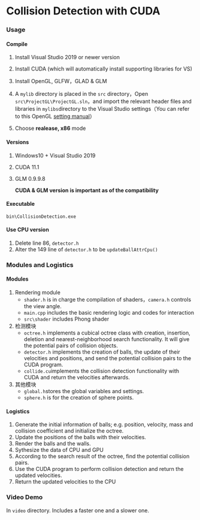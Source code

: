 # Collision Detection with CUDA



### Usage

#### Compile

1. Install Visual Studio 2019 or newer version
2. Install CUDA (which will automatically install supporting libraries for VS)
3. Install OpenGL, GLFW，GLAD & GLM
4. A `mylib` directory is placed in the `src` directory，Open `src\ProjectGL\ProjectGL.sln`，and import the relevant header files and libraries in `mylibs`directory to the Visual Studio settings（You can refer to this OpenGL [setting manual](https://learnopengl-cn.github.io/01%20Getting%20started/02%20Creating%20a%20window/#_4)）

5. Choose **realease, x86** mode

#### Versions

1. Windows10 + Visual Studio 2019

2. CUDA 11.1

3. GLM 0.9.9.8

   **CUDA & GLM version is important as of the compatibility**

#### Executable

`bin\CollisionDetection.exe`

#### Use CPU version

1. Delete line 86, `detector.h`
2. Alter the 149 line of `detector.h` to be `updateBallAttrCpu()`

### Modules and Logistics

#### Modules

1. Rendering module
   - `shader.h` is in charge the compilation of shaders，`camera.h` controls the view angle.
   - `main.cpp` includes the basic rendering logic and codes for interaction
   - `src\shader` includes Phong shader
2. 检测模块
   - `octree.h` implements a cubical octree class with creation, insertion, deletion and nearest-neighborhood search functionality. It will give the potential pairs of collision objects.
   - `detector.h` implements the creation of balls, the update of their velocities and positions, and send the potential collision pairs to the CUDA program.
   - `collide.cu`implements the collision detection functionality with CUDA and return the velocities afterwards.
3. 其他模块
   - `global.h`stores the global variables and settings.
   - `sphere.h` is for the creation of sphere points.

#### Logistics

1. Generate the initial information of balls; e.g. position, velocity, mass and collision coefficient and initialize the octree.
2. Update the positions of the balls with their velocities.
3. Render the balls and the walls.
4. Sythesize the data of CPU and GPU
5. According to the search result of the octree, find the potential collision pairs.
6. Use the CUDA program to perform collision detection and return the updated velocities.
7. Return the updated velocities to the CPU

### Video Demo

In `video` directory. Includes a faster one and a slower one.